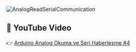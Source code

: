 ![AnalogReadSerialCommunication](https://github.com/user-attachments/assets/d5142268-8b4b-4f00-8a25-416266d0f2b1)

## 🎥 YouTube Video
👉 [Arduino Analog Okuma ve Seri Haberleşme #4](https://www.youtube.com/watch?v=D0UuJGqi_NA)
